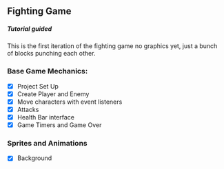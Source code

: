 ## Fighting Game
##### Tutorial guided
This is the first iteration of the fighting game
no graphics yet, just a bunch of blocks punching each other.

### Base Game Mechanics:
- [X] Project Set Up
- [X] Create Player and Enemy
- [X] Move characters with event listeners
- [X] Attacks
- [X] Health Bar interface
- [X] Game Timers and Game Over

### Sprites and Animations
- [X] Background